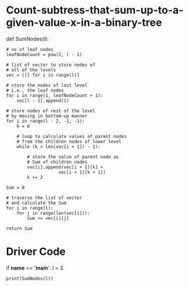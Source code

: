 # Count-subtress-that-sum-up-to-a-given-value-x-in-a-binary-tree
def SumNodes(l):
	
	# no of leaf nodes
	leafNodeCount = pow(2, l - 1)

	# list of vector to store nodes of
	# all of the levels
	vec = [[] for i in range(l)]

	# store the nodes of last level
	# i.e., the leaf nodes
	for i in range(1, leafNodeCount + 1):
		vec[l - 1].append(i)

	# store nodes of rest of the level
	# by moving in bottom-up manner
	for i in range(l - 2, -1, -1):
		k = 0

		# loop to calculate values of parent nodes
		# from the children nodes of lower level
		while (k < len(vec[i + 1]) - 1):

			# store the value of parent node as
			# Sum of children nodes
			vec[i].append(vec[i + 1][k] +
						vec[i + 1][k + 1])
			k += 2

	Sum = 0

	# traverse the list of vector
	# and calculate the Sum
	for i in range(l):
		for j in range(len(vec[i])):
			Sum += vec[i][j]

	return Sum

# Driver Code
if __name__ == '__main__':
	l = 3

	print(SumNodes(l))
